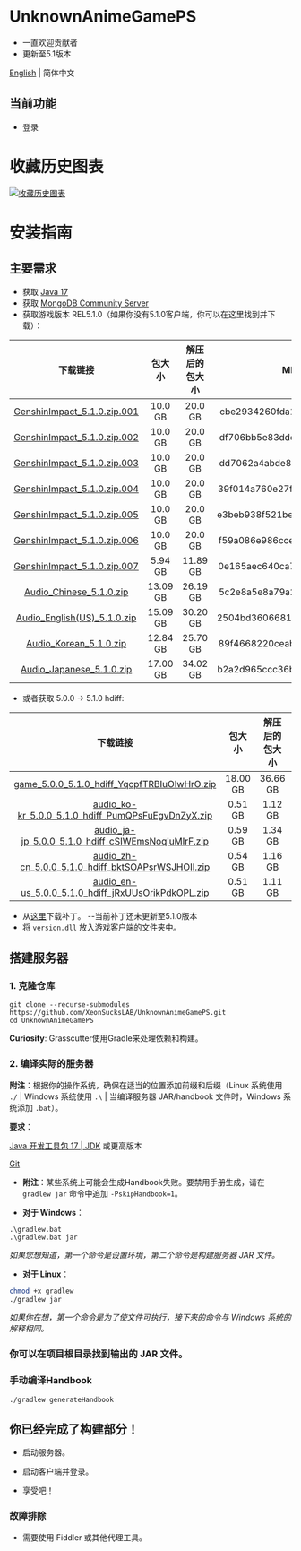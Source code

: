 # UnknownAnimeGamePS
- 一直欢迎贡献者
- 更新至5.1版本

[English](README.md) | 简体中文

## 当前功能


* 登录

# 收藏历史图表
[![收藏历史图表](https://api.star-history.com/svg?repos=XeonSucksLAB/UnknownAnimeGamePS&type=Date)](https://star-history.com/#XeonSucksLAB/UnknownAnimeGamePS&Date)

# 安装指南

## 主要需求

- 获取 [Java 17](https://www.oracle.com/java/technologies/javase/jdk17-archive-downloads.html)
- 获取 [MongoDB Community Server](https://www.mongodb.com/try/download/community)
- 获取游戏版本 REL5.1.0（如果你没有5.1.0客户端，你可以在这里找到并下载）：


| 下载链接 | 包大小 | 解压后的包大小 | MD5校验码 |
| :---: | :---: | :---: | :---: |
| [GenshinImpact_5.1.0.zip.001](https://autopatchhk.yuanshen.com/client_app/download/pc_zip/20240927184459_CVopfb3tD4Zi3As6/GenshinImpact_5.1.0.zip.001) | 10.0 GB | 20.0 GB | cbe2934260fda10ab8cdaca80ef69cb3 |
| [GenshinImpact_5.1.0.zip.002](https://autopatchhk.yuanshen.com/client_app/download/pc_zip/20240927184459_CVopfb3tD4Zi3As6/GenshinImpact_5.1.0.zip.002) | 10.0 GB | 20.0 GB | df706bb5e83dde4d3df7276a1210a8fb |
| [GenshinImpact_5.1.0.zip.003](https://autopatchhk.yuanshen.com/client_app/download/pc_zip/20240927184459_CVopfb3tD4Zi3As6/GenshinImpact_5.1.0.zip.003) | 10.0 GB | 20.0 GB | dd7062a4abde83f02f184fe081eb2006 |
| [GenshinImpact_5.1.0.zip.004](https://autopatchhk.yuanshen.com/client_app/download/pc_zip/20240927184459_CVopfb3tD4Zi3As6/GenshinImpact_5.1.0.zip.004) | 10.0 GB | 20.0 GB | 39f014a760e27f77abed1989739c74c6 |
| [GenshinImpact_5.1.0.zip.005](https://autopatchhk.yuanshen.com/client_app/download/pc_zip/20240927184459_CVopfb3tD4Zi3As6/GenshinImpact_5.1.0.zip.005) | 10.0 GB | 20.0 GB | e3beb938f521be5a74431716394baee3 |
| [GenshinImpact_5.1.0.zip.006](https://autopatchhk.yuanshen.com/client_app/download/pc_zip/20240927184459_CVopfb3tD4Zi3As6/GenshinImpact_5.1.0.zip.006) | 10.0 GB | 20.0 GB | f59a086e986cce9f9e98e2d3c44212c8 |
| [GenshinImpact_5.1.0.zip.007](https://autopatchhk.yuanshen.com/client_app/download/pc_zip/20240927184459_CVopfb3tD4Zi3As6/GenshinImpact_5.1.0.zip.007) | 5.94 GB | 11.89 GB | 0e165aec640ca7025f9d52b0f53a4223 |
| [Audio_Chinese_5.1.0.zip](https://autopatchhk.yuanshen.com/client_app/download/pc_zip/20240927184459_CVopfb3tD4Zi3As6/Audio_Chinese_5.1.0.zip) | 13.09 GB | 26.19 GB | 5c2e8a5e8a79a2e04a43e3a9d6df1ade |
| [Audio_English(US)_5.1.0.zip](https://autopatchhk.yuanshen.com/client_app/download/pc_zip/20240927184459_CVopfb3tD4Zi3As6/Audio_English(US)_5.1.0.zip) | 15.09 GB | 30.20 GB | 2504bd3606681c20cbdb5f82e8ca361b |
| [Audio_Korean_5.1.0.zip](https://autopatchhk.yuanshen.com/client_app/download/pc_zip/20240927184459_CVopfb3tD4Zi3As6/Audio_Korean_5.1.0.zip) | 12.84 GB | 25.70 GB | 89f4668220ceaba401244c5d506defeb |
| [Audio_Japanese_5.1.0.zip](https://autopatchhk.yuanshen.com/client_app/download/pc_zip/20240927184459_CVopfb3tD4Zi3As6/Audio_Japanese_5.1.0.zip) | 17.00 GB | 34.02 GB | b2a2d965ccc36b1c583381cf4b3962e9 |


- 或者获取 5.0.0 -> 5.1.0 hdiff:


| 下载链接 | 包大小 | 解压后的包大小 | MD5校验码 |
| :---: | :---: | :---: | :---: |
| [game_5.0.0_5.1.0_hdiff_YqcpfTRBIuOIwHrO.zip](https://autopatchhk.yuanshen.com/client_app/update/hk4e_global/game_5.0.0_5.1.0_hdiff_YqcpfTRBIuOIwHrO.zip) | 18.00 GB | 36.66 GB | 3d628fcde7aaf5b242e253188885ef8d |
| [audio_ko-kr_5.0.0_5.1.0_hdiff_PumQPsFuEgvDnZyX.zip](https://autopatchhk.yuanshen.com/client_app/update/hk4e_global/audio_ko-kr_5.0.0_5.1.0_hdiff_PumQPsFuEgvDnZyX.zip) | 0.51 GB | 1.12 GB | 0d77474fe49e46cdfc20298034501019 |
| [audio_ja-jp_5.0.0_5.1.0_hdiff_cSIWEmsNoqluMIrF.zip](https://autopatchhk.yuanshen.com/client_app/update/hk4e_global/audio_ja-jp_5.0.0_5.1.0_hdiff_cSIWEmsNoqluMIrF.zip) | 0.59 GB | 1.34 GB | de00c4d5d02dead7b8e80c68ab57db17 |
| [audio_zh-cn_5.0.0_5.1.0_hdiff_bktSOAPsrWSJHOII.zip](https://autopatchhk.yuanshen.com/client_app/update/hk4e_global/audio_zh-cn_5.0.0_5.1.0_hdiff_bktSOAPsrWSJHOII.zip) | 0.54 GB | 1.16 GB | 1e988fbd3a6854e885564e3cca56fb65 |
| [audio_en-us_5.0.0_5.1.0_hdiff_jRxUUsOrikPdkOPL.zip](https://autopatchhk.yuanshen.com/client_app/update/hk4e_global/audio_en-us_5.0.0_5.1.0_hdiff_jRxUUsOrikPdkOPL.zip) | 0.51 GB | 1.11 GB | 501590a0aa8a67e0101e827be5c16cef |


- 从[这里](https://watchandy.me/5.0.0/version.dll)下载补丁。 --当前补丁还未更新至5.1.0版本
- 将 `version.dll` 放入游戏客户端的文件夹中。

## 搭建服务器

### 1. 克隆仓库

```shell
git clone --recurse-submodules https://github.com/XeonSucksLAB/UnknownAnimeGamePS.git
cd UnknownAnimeGamePS
```

**Curiosity**: Grasscutter使用Gradle来处理依赖和构建。

### 2. 编译实际的服务器

**附注**：根据你的操作系统，确保在适当的位置添加前缀和后缀（Linux 系统使用 `./` | Windows 系统使用 `.\` | 当编译服务器 JAR/handbook 文件时，Windows 系统添加 `.bat`）。

**要求**：

[Java 开发工具包 17 | JDK](https://oracle.com/java/technologies/javase/jdk17-archive-downloads.html) 或更高版本

[Git](https://git-scm.com/downloads)

- **附注**：某些系统上可能会生成Handbook失败。要禁用手册生成，请在 `gradlew jar` 命令中追加 `-PskipHandbook=1`。

- **对于 Windows**：
```shell
.\gradlew.bat
.\gradlew.bat jar
```
*如果您想知道，第一个命令是设置环境，第二个命令是构建服务器 JAR 文件。*

- **对于 Linux**：
```bash
chmod +x gradlew
./gradlew jar
```
*如果你在想，第一个命令是为了使文件可执行，接下来的命令与 Windows 系统的解释相同。*

### 你可以在项目根目录找到输出的 JAR 文件。

### 手动编译Handbook
```shell
./gradlew generateHandbook
```


## 你已经完成了构建部分！

- 启动服务器。
- 启动客户端并登录。

- 享受吧！

### 故障排除
- 需要使用 Fiddler 或其他代理工具。
